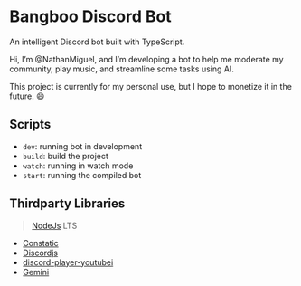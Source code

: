 # Bangboo Discord Bot

An intelligent Discord bot built with TypeScript.

Hi, I’m @NathanMiguel, and I’m developing a bot to help me moderate my community, play music, and streamline some tasks using AI.

This project is currently for my personal use, but I hope to monetize it in the future. 😄

## Scripts

- `dev`: running bot in development
- `build`: build the project
- `watch`: running in watch mode
- `start`: running the compiled bot

## Thirdparty Libraries

> [NodeJs](https://nodejs.org/en) LTS
- [Constatic](https://github.com/rinckodev/constatic)
- [Discordjs](https://github.com/discordjs/discord.js)
- [discord-player-youtubei](https://github.com/retrouser955/discord-player-youtubei)
- [Gemini](https://ai.google.dev/gemini-api/docs)